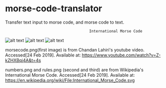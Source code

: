 # morse-code-translator
Transfer text input to morse code, and morse code to text.


                                          International Morse Code
![alt text](https://github.com/unobatbayar/morse-code-translator/blob/master/images/morsecode.png)
![alt text](https://github.com/unobatbayar/morse-code-translator/blob/master/images/numbers.png)
![alt text](https://github.com/unobatbayar/morse-code-translator/blob/master/images/rules.png)

morsecode.png(first image) is from Chandan Lahiri's youtube video. Accessed[24 Feb 2019]. Available at: https://www.youtube.com/watch?v=Z-kZHXBqj4A&t=4s

numbers.png and rules.png (second and third) are from Wikipedia's International Morse Code. Accessed[24 Feb 2019]. Available at: https://en.wikipedia.org/wiki/File:International_Morse_Code.svg
